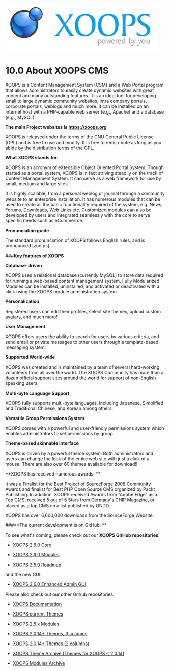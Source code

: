 ![](../assets/logoXoops.jpg)

10.0 About XOOPS CMS
================================
XOOPS is a Content Management System (CSM) and a Web Portal program that allows administrators to easily create dynamic websites with great content and many outstanding features. It is an ideal tool for developing small to large dynamic community websites, intra company portals, corporate portals, weblogs and much more. It can be installed on an Internet host with a PHP-capable web server (e.g., Apache) and a database (e.g., MySQL).

**The main Project websites is https://xoops.org**

XOOPS is released under the terms of the GNU General Public License (GPL) and is free to use and modify. It is free to redistribute as long as you abide by the distribution terms of the GPL.

**What XOOPS stands for:**

XOOPS is an acronym of eXtensible Object Oriented Portal System. Though started as a portal system, XOOPS is in fact striving steadily on the track of Content Management System. It can serve as a web framework for use by small, medium and large sites.

It is highly scalable, from a personal weblog or journal through a community website to an enterprise installation. It has numerous modules that can be used to create all the basic functionality required of the system, e.g. News, Forums, Downloads, Web Links etc.  Customized modules can also be developed by users and integrated seamlessly with the core to serve specific needs such as eCommerrce.

**Pronunciation guide**

The standard pronunciation of XOOPS follows English rules, and is pronounced [zoo'ps].

###**Key features of XOOPS**

**Database-driven**

XOOPS uses a relational database (currently MySQL) to store data required for running a web-based content management system.
Fully Modularized
Modules can be installed, uninstalled, and activated or deactivated with a click using the XOOPS module administration system.

**Personalization**

Registered users can edit their profiles, select site themes, upload custom avatars, and much more!

**User Management**

XOOPS offers users the ability to search for users by various criteria, and send email or private messages to other users through a template-based messaging system.

**Supported World-wide**

XOOPS was created and is maintained by a team of several hard-working volunteers from all over the world. The XOOPS Community has more than a dozen official support sites around the world for support of non-English speaking users.

**Multi-byte Language Support**

XOOPS fully supports multi-byte languages, including Japanese, Simplified and Traditional Chinese, and Korean among others.

**Versatile Group Permissions System**

XOOPS comes with a powerful and user-friendly permissions system which enables administrators to set permissions by group.

**Theme-based skinnable interface**

XOOPS is driven by a powerful theme system. Both administrators and users can change the look of the entire web site with just a click of a mouse. There are also over 60 themes available for download!!

**XOOPS has received numerous awards: **

It was a Finalist for the Best Project of SourceForge 2008 Community Awards and finalist for Best PHP Open Source CMS organized by Packt Publishing.  In addition, XOOPS received Awards from “Adobe Edge” as a Top CMS, received 5 out of 5 Stars from Germany's CHIP Magazine, or placed as a top CMS on a list published by ONDD.

XOOPS has over 6,600,000 downloads from the SourceForge Website. 

###**The current development is on GitHub: **


To see what's coming, please check out our **XOOPS GitHub repositories**:

- [XOOPS 2.6.0 Core](https://github.com/XOOPS)

- [XOOPS 2.6.0 Modules](https://github.com/XoopsModules26x)


- [XOOPS 2.6.0 Roadmap](https://github.com/XOOPS/XoopsCore/labels/roadmap)

and the new GUI:

- [XOOPS 2.6.0 Enhanced Admin GUI](https://github.com/XOOPS/XoopsCore/issues/252)


Please also check out our other Github repositories:

- [XOOPS Documentation](https://github.com/XoopsDocs)

- [XOOPS current Themes](https://github.com/XoopsThemes)

- [XOOPS 2.5.x Modules](https://github.com/XoopsModules25x)

- [XOOPS 2.0.14+ Themes, 3 columns](https://github.com/XoopsThemes25xArchive-3col)

- [XOOPS 2.0.14+ Themes (2 columns)](https://github.com/XoopsThemes25xArchive-2col)

- [XOOPS Theme Archive (Themes for XOOPS < 2.0.14)](https://github.com/XoopsThemesArchive)

- [XOOPS Modules Archive](https://github.com/XoopsModulesArchive)